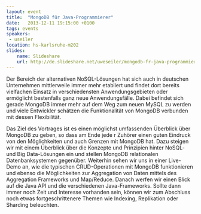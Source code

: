 ```yaml
---
layout: event
title:  "MongoDB für Java-Programmierer"
date:   2013-12-11 19:15:00 +0100
tags: events
speakers:
 - useiler
location: hs-karlsruhe-m202
slides:
    name: Slideshare
    url: http://de.slideshare.net/uweseiler/mongodb-fr-java-programmierer-jugka-111213
---
```


Der Bereich der alternativen NoSQL-Lösungen hat sich auch in deutschen Unternehmen mittlerweile immer mehr etabliert und findet dort bereits vielfachen Einsatz in verschiedensten Anwendungsgebieten oder ermöglicht bestenfalls ganz neue Anwendungsfälle. Dabei befindet sich gerade MongoDB immer mehr auf dem Weg zum neuen MySQL zu werden und viele Entwickler schätzen die Funktionalität von MongoDB verbunden mit dessen Flexibilität.

Das Ziel des Vortrages ist es einen möglichst umfassenden Überblick über MongoDB zu geben, so dass am Ende jede r Zuhörer einen guten Eindruck von den Möglichkeiten und auch Grenzen mit MongoDB hat. Dazu steigen wir mit einem Überblick über die Konzepte und Prinzipien hinter NoSQL- und Big Data-Lösungen ein und stellen MongoDB relationalen Datenbanksystemen gegenüber. Weiterhin sehen wir uns in einer Live-Demo an, wie die typischen CRUD-Operationen mit MongoDB funktionieren und ebenso die Möglichkeiten zur Aggregation von Daten mittels des Aggregation Frameworks und Map/Reduce. Danach werfen wir einen Blick auf die Java API und die verschiedenen Java-Frameworks. Sollte dann immer noch Zeit und Interesse vorhanden sein, können wir zum Abschluss noch etwas fortgeschrittenere Themen wie Indexing, Replikation oder Sharding beleuchten.
